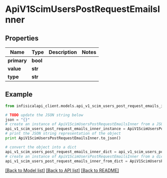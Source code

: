 # ApiV1ScimUsersPostRequestEmailsInner


## Properties
Name | Type | Description | Notes
------------ | ------------- | ------------- | -------------
**primary** | **bool** |  | 
**value** | **str** |  | 
**type** | **str** |  | 

## Example

```python
from infisicalapi_client.models.api_v1_scim_users_post_request_emails_inner import ApiV1ScimUsersPostRequestEmailsInner

# TODO update the JSON string below
json = "{}"
# create an instance of ApiV1ScimUsersPostRequestEmailsInner from a JSON string
api_v1_scim_users_post_request_emails_inner_instance = ApiV1ScimUsersPostRequestEmailsInner.from_json(json)
# print the JSON string representation of the object
print ApiV1ScimUsersPostRequestEmailsInner.to_json()

# convert the object into a dict
api_v1_scim_users_post_request_emails_inner_dict = api_v1_scim_users_post_request_emails_inner_instance.to_dict()
# create an instance of ApiV1ScimUsersPostRequestEmailsInner from a dict
api_v1_scim_users_post_request_emails_inner_from_dict = ApiV1ScimUsersPostRequestEmailsInner.from_dict(api_v1_scim_users_post_request_emails_inner_dict)
```
[[Back to Model list]](../README.md#documentation-for-models) [[Back to API list]](../README.md#documentation-for-api-endpoints) [[Back to README]](../README.md)


